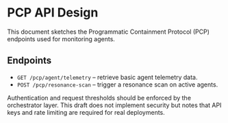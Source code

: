 # PCP API Design

This document sketches the Programmatic Containment Protocol (PCP) endpoints used for monitoring agents.

## Endpoints

- `GET /pcp/agent/telemetry` – retrieve basic agent telemetry data.
- `POST /pcp/resonance-scan` – trigger a resonance scan on active agents.

Authentication and request thresholds should be enforced by the orchestrator layer. This draft does not implement security but notes that API keys and rate limiting are required for real deployments.
